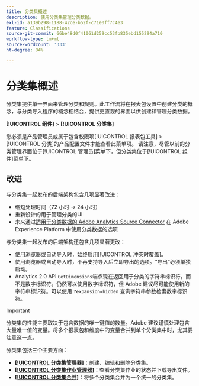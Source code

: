 ```yaml
---
title: 分类集概述
description: 使用分类集管理分类数据。
exl-id: a139b298-1188-42ce-b52f-c71e0ff7c4e3
feature: Classifications
source-git-commit: 66be48d0f41061d259cc53fb835ebd155294a710
workflow-type: tm+mt
source-wordcount: '333'
ht-degree: 84%

---
```


# 分类集概述

分类集提供单一界面来管理分类和规则。此工作流将在报表包设置中创建分类的概念，与分类导入程序的概念相结合，提供更直观的界面以供创建和管理分类数据。

**[!UICONTROL 组件]** > **[!UICONTROL 分类集]**

您必须是产品管理员或属于包含权限项[!UICONTROL 报表包工具] > [!UICONTROL 分类]的产品配置文件才能查看此菜单项。 请注意，尽管以前的分类管理界面位于[!UICONTROL 管理员]菜单下，但分类集位于[!UICONTROL 组件]菜单下。

## 改进

与分类集一起发布的后端架构包含几项显著改进：

* 缩短处理时间（72 小时 → 24 小时）
* 重新设计的用于管理分类的UI
* 未来通过[适用于分类数据的 Adobe Analytics Source Connector](https://experienceleague.adobe.com/en/docs/experience-platform/sources/connectors/adobe-applications/classifications) 在 Adobe Experience Platform 中使用分类数据的选项

与分类集一起发布的后端架构还包含几项显著更改：

* 使用浏览器或自动导入时，始终启用[!UICONTROL 冲突时覆盖]。
* 使用浏览器或自动导入时，不再支持导入后立即导出的选项。“导出”必须单独启动。
* Analytics 2.0 API `GetDimensions`端点现在返回用于分类的字符串标识符，而不是数字标识符。仍然可以使用数字标识符，但 Adobe 建议尽可能使用新的字符串标识符。可以使用 `?expansion=hidden` 查询字符串参数检索数字标识符。

>[!IMPORTANT]
>
>分类集的性能主要取决于包含数据的唯一键值的数量。Adobe 建议谨慎处理包含大量唯一值的变量。将多个报表包和维度中的变量合并到单个分类集中时，尤其要注意这一点。

分类集包括三个主要方面：

* [**[!UICONTROL 分类集管理器]**](manage/set-manager.md)：创建、编辑和删除分类集。
* [**[!UICONTROL 分类集作业管理器]**](job-manager.md)：查看分类集作业的状态并下载导出文件。
* [**[!UICONTROL 分类集合并]**](consolidations/manage.md)：将多个分类集合并为一个统一的分类集。
